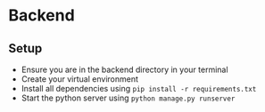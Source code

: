 # Backend

## Setup
- Ensure you are in the backend directory in your terminal
- Create your virtual environment
- Install all dependencies using `pip install -r requirements.txt`
- Start the python server using `python manage.py runserver`